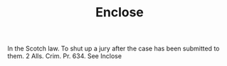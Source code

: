 ---
title: Enclose
letter: E
permalink: "/definitions/bld-enclose.html"
body: In the Scotch law. To shut up a jury after the case has been submitted to them.
  2 Alls. Crim. Pr. 634. See Inclose
published_at: '2018-07-07'
source: Black's Law Dictionary 2nd Ed (1910)
layout: post
---